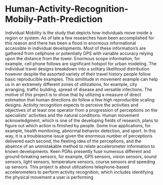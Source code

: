 # Human-Activity-Recognition-Mobily-Path-Prediction
Individual Mobility is the study that depicts how individuals move inside a region or system. As of late a few researches have been accomplished for this reason and there has been a flood in enormous informational accessible in individual developments. Most of these information’s are gathered from cellphone or potentially GPS with variable accuracy relying upon the distance from the tower. Enormous scope information, for example, cell phone follows are significant hotspot for urban modeling. The individual travel designs breakdown into a solitary likelihood distribution however despite the assorted variety of their travel history people follow basic reproducible examples. This similitude in movement example can help us in an extremely different zones of utilizations, for example, city arranging, traffic building, spread of disease and versatile infections. The motive of this project  is to show that by utilizing a measure of direct estimation that human directions do follow a few high reproducible scaling designs. Activity recognition expects to perceive the activities and objectives of at least one operator from a progression of perceptions on the specialists' activities and the natural conditions. Human movement acknowledgment, which is one of the developing fields of research, plans to figure out which action is finished by people. Some true applications, for example, health monitoring, abnormal behavior detection, and sport. In this way, it is a troublesome issue given the enormous number of perceptions delivered each second, the fleeting idea of the perceptions, and the absence of an unmistakable method to relate accelerometer information to known developments. Keen PDAs presently fuse numerous different and ground-breaking sensors, for example, GPS sensors, vision sensors, sound sensors, light sensors, temperature sensors, course sensors and speeding up sensors. This project is about utilizations telephone-based accelerometers to perform  activity recognition,  which includes identifying the physical movement a user is performing
